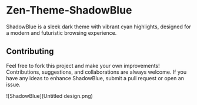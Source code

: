 # Zen-Theme-ShadowBlue

ShadowBlue is a sleek dark theme with vibrant cyan highlights, designed for a modern and futuristic browsing experience.

<h2>Contributing</h2>
<p>Feel free to fork this project and make your own improvements! Contributions, suggestions, and collaborations are always welcome. If you have any ideas to enhance ShadowBlue, submit a pull request or open an issue.</p>

![ShadowBlue](Untitled design.png)
